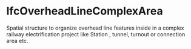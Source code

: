 IfcOverheadLineComplexArea
==========================
Spatial structure to organize overhead line features inside in a complex
railway electrification project like Station , tunnel, turnout or connection
area etc.


